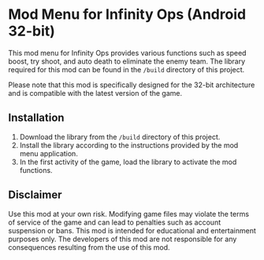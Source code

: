 # Mod Menu for Infinity Ops (Android 32-bit)

This mod menu for Infinity Ops provides various functions such as speed boost, try shoot, and auto death to eliminate the enemy team. The library required for this mod can be found in the `/build` directory of this project.

Please note that this mod is specifically designed for the 32-bit architecture and is compatible with the latest version of the game.

## Installation

1. Download the library from the `/build` directory of this project.
2. Install the library according to the instructions provided by the mod menu application.
3. In the first activity of the game, load the library to activate the mod functions.

## Disclaimer

Use this mod at your own risk. Modifying game files may violate the terms of service of the game and can lead to penalties such as account suspension or bans. This mod is intended for educational and entertainment purposes only. The developers of this mod are not responsible for any consequences resulting from the use of this mod.
